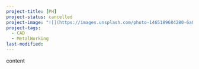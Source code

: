 ```yaml
---
project-title: [PH]
project-status: cancelled
project-image: "![](https://images.unsplash.com/photo-1465189684280-6a8fa9b19a7a?ixid=M3wxMTI1OHwwfDF8cmFuZG9tfHx8fHx8fHx8MTc0MjAzMDg0NXw&ixlib=rb-4.0.3&q=85&w=1920)"
project-tags:
  - CAD
  - MetalWorking
last-modified: 
---
```


content